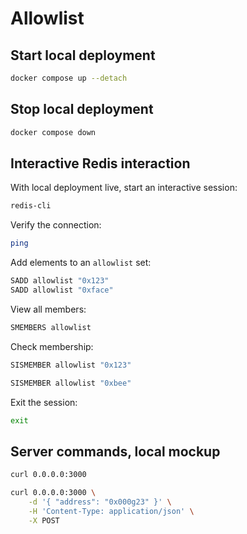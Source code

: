 <!--
cspell:word sadd
cspell:word sismember
cspell:word smembers
-->

# Allowlist

## Start local deployment

```sh
docker compose up --detach
```

## Stop local deployment

```sh
docker compose down
```

## Interactive Redis interaction

With local deployment live, start an interactive session:

```sh
redis-cli
```

Verify the connection:

```sh
ping
```

Add elements to an `allowlist` set:

```sh
SADD allowlist "0x123"
SADD allowlist "0xface"
```

View all members:

```sh
SMEMBERS allowlist
```

Check membership:

```sh
SISMEMBER allowlist "0x123"
```

```sh
SISMEMBER allowlist "0xbee"
```

Exit the session:

```sh
exit
```

## Server commands, local mockup

```sh
curl 0.0.0.0:3000
```

```sh
curl 0.0.0.0:3000 \
    -d '{ "address": "0x000g23" }' \
    -H 'Content-Type: application/json' \
    -X POST
```